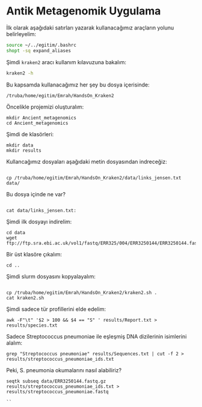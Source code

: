 # Antik Metagenomik Uygulama

İlk olarak aşağıdaki satırları yazarak kullanacağımız araçların yolunu belirleyelim:

```bash
source ~/../egitim/.bashrc
shopt -sq expand_aliases
```

Şimdi `kraken2` aracı kullanım kılavuzuna bakalım:


```bash
kraken2 -h

```

Bu kapsamda kullanacağımız her şey bu dosya içerisinde:

```
/truba/home/egitim/Emrah/HandsOn_Kraken2
```

Öncelikle projemizi oluşturalım:

```
mkdir Ancient_metagenomics
cd Ancient_metagenomics
```

Şimdi de klasörleri:

```
mkdir data
mkdir results
```

Kullancağımız dosyaları aşağıdaki metin dosyasından indreceğiz:

```

cp /truba/home/egitim/Emrah/HandsOn_Kraken2/data/links_jensen.txt data/
```

Bu dosya içinde ne var?

```

cat data/links_jensen.txt:
```

Şimdi ilk dosyayı indirelim:


```
cd data
wget ftp://ftp.sra.ebi.ac.uk/vol1/fastq/ERR325/004/ERR3250144/ERR3250144.fastq.gz
```

Bir üst klasöre çıkalım:

```
cd ..
```

Şimdi slurm dosyasını kopyalayalım:

```

cp /truba/home/egitim/Emrah/HandsOn_Kraken2/kraken2.sh .
cat kraken2.sh
```

Şimdi sadece tür profillerini elde edelim:


```
awk -F"\t" '$2 > 100 && $4 == "S" ' results/Report.txt > results/species.txt
```

Sadece Streptococcus pneumoniae ile eşleşmiş DNA dizilerinin isimlerini alalım:


```
grep "Streptococcus pneumoniae" results/Sequences.txt | cut -f 2 > results/streptococcus_pneumoniae_ids.txt
```

Peki, S. pneumonia okumalarını nasıl alabiliriz?

```
seqtk subseq data/ERR3250144.fastq.gz results/streptococcus_pneumoniae_ids.txt > results/streptococcus_pneumoniae.fastq

``

